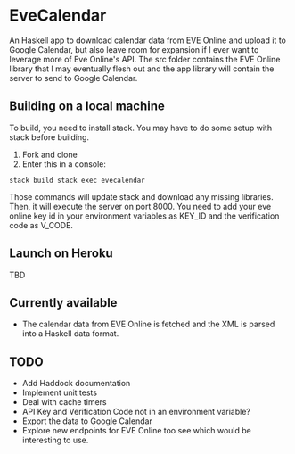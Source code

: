
# EveCalendar
An Haskell app to download calendar data from EVE Online and upload it to Google Calendar, but also leave room for expansion if I ever want to leverage more of Eve Online's API. The src folder contains the EVE Online library that I may eventually flesh out and the app library will contain the server to send to Google Calendar.

## Building on a local machine

To build, you need to install stack. You may have to do some setup with stack before building.

1. Fork and clone
2. Enter this in a console:

`
stack build
stack exec evecalendar
`

Those commands will update stack and download any missing libraries. Then, it will execute the server on port 8000. You need to add your eve online key id in your environment variables as KEY_ID and the verification code as V_CODE.

## Launch on Heroku

TBD

## Currently available

- The calendar data from EVE Online is fetched and the XML is parsed into a Haskell data format.

## TODO
- Add Haddock documentation
- Implement unit tests
- Deal with cache timers
- API Key and Verification Code not in an environment variable?
- Export the data to Google Calendar
- Explore new endpoints for EVE Online too see which would be interesting to use.
